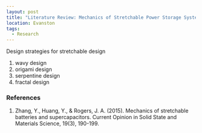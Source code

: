 ```yaml
---
layout: post
title: "Literature Review: Mechanics of Stretchable Power Storage Systems"
location: Evanston
tags:
  - Research
---
```


Design strategies for stretchable design

1. wavy design
2. origami design
3. serpentine design
4. fractal design

### References

1. Zhang, Y., Huang, Y., & Rogers, J. A. (2015). Mechanics of stretchable batteries and supercapacitors. Current Opinion in Solid State and Materials Science, 19(3), 190-199.
